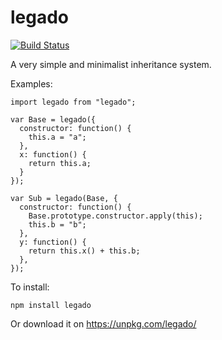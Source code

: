 
legado
======

[![Build Status](https://travis-ci.org/nicolas-van/legado.svg?branch=master)](https://travis-ci.org/nicolas-van/legado)

A very simple and minimalist inheritance system.

Examples:

    import legado from "legado";

    var Base = legado({
      constructor: function() {
        this.a = "a";
      },
      x: function() {
        return this.a;
      }
    });

    var Sub = legado(Base, {
      constructor: function() {
        Base.prototype.constructor.apply(this);
        this.b = "b";
      },
      y: function() {
        return this.x() + this.b;
      },
    });

To install:

    npm install legado

Or download it on https://unpkg.com/legado/
